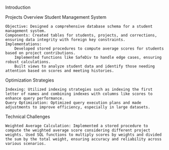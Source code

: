 Introduction

Projects Overview
Student Management System

    Objective: Designed a comprehensive database schema for a student management system.
    Components: Created tables for students, projects, and corrections, ensuring data integrity with foreign key constraints.
    Implementations:
        Developed stored procedures to compute average scores for students based on project contributions.
        Implemented functions like SafeDiv to handle edge cases, ensuring robust calculations.
        Built views to analyze student data and identify those needing attention based on scores and meeting histories.

Optimization Strategies

    Indexing: Utilized indexing strategies such as indexing the first letter of names and combining indexes with columns like scores to enhance query performance.
    Query Optimization: Optimized query execution plans and made adjustments to improve efficiency, especially in large datasets.

Technical Challenges

    Weighted Average Calculation: Implemented a stored procedure to compute the weighted average score considering different project weights. Used SQL functions to multiply scores by weights and divided the sum by the total weight, ensuring accuracy and reliability across various scenarios.
